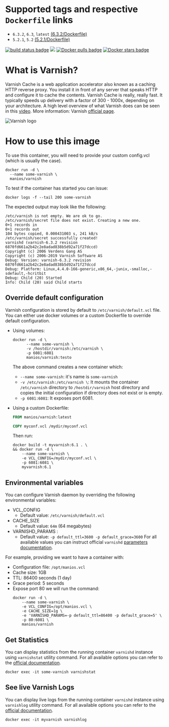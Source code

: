 # Supported tags and respective `Dockerfile` links

* `6.3.2`, `6.3`, `latest` [(6.3.2/Dockerfile)](https://github.com/manios/docker-varnish/blob/v6.3.1/Dockerfile)
* `5.2.1`, `5.2` [(5.2.1/Dockerfile)](https://github.com/manios/docker-varnish/blob/v5.2.1/5.2/Dockerfile)

 [![build status badge](https://img.shields.io/travis/manios/docker-varnish/master.svg)](https://travis-ci.org/manios/docker-varnish/branches) [![](https://images.microbadger.com/badges/image/manios/varnish.svg)](https://microbadger.com/images/manios/varnish) [![Docker pulls badge](https://img.shields.io/docker/pulls/manios/varnish.svg)](https://hub.docker.com/r/manios/varnish)  [![Docker stars badge](https://img.shields.io/docker/stars/manios/varnish.svg)](https://hub.docker.com/r/manios/varnish)

# What is Varnish?

Varnish Cache is a web application accelerator also known as a caching HTTP reverse proxy. You install it in front of any server that speaks HTTP and configure it to cache the contents. Varnish Cache is really, really fast. It typically speeds up delivery with a factor of 300 - 1000x, depending on your architecture. A high level overview of what Varnish does can be seen in this [video](https://www.youtube.com/watch?v=fGD14ChpcL4). More information: Varnish [official page](https://varnish-cache.org/intro/index.html#intro).

![Varnish logo](https://varnish-cache.org/_static/varnish-bunny.png)

# How to use this image

To use this container, you will need to provide your custom config.vcl (which is usually the case).

```
docker run -d \
  --name some-varnish \
  manios/varnish
```

To test if the container has started you can issue:
```console
docker logs -f --tail 200 some-varnish
```
The expected output may look like the following:
```
/etc/varnish is not empty. We are ok to go.
/etc/varnish/secret file does not exist. Creating a new one.
0+1 records in
0+1 records out
104 bytes copied, 0.000431003 s, 241 kB/s
/etc/varnish/secret successfully created!
varnishd (varnish-6.3.2 revision 6870fd661a2b42c2e8adad838b5d92a71f27dccd)
Copyright (c) 2006 Verdens Gang AS
Copyright (c) 2006-2019 Varnish Software AS
Debug: Version: varnish-6.3.2 revision 6870fd661a2b42c2e8adad838b5d92a71f27dccd
Debug: Platform: Linux,4.4.0-166-generic,x86_64,-junix,-smalloc,-sdefault,-hcritbit
Debug: Child (20) Started
Info: Child (20) said Child starts
```

## Override default configuration

Varnish configuration is stored by default to ```/etc/varnish/default.vcl``` file. 
You can either use docker volumes or a custom Dockerfile to override default configuration.

* Using volumes:
  ```console
  docker run -d \
        --name some-varnish \
        -v /hostdir/varnish:/etc/varnish \
        -p 6081:6081 
        manios/varnish:testo
  ```
  The above command creates a new container which:
  * ```--name some-varnish```: it's name is ```some-varnish```
  * ```-v /etc/varnish:/etc/varnish \```: It mounts the container ```/etc/varnish``` directory to ```/hostdir/varnish``` host directory and copies the initial configuration if directory does not exist or is empty.
  * ```-p 6081:6081```: It exposes port 6081.

* Using a custom Dockerfile:
  ```Dockerfile
  FROM manios/varnish:latest

  COPY myconf.vcl /mydir/myconf.vcl
  ```
  Then run:
  ```
  docker build -t myvarnish:6.1 . \
  && docker run -d \
      --name some-varnish \
      -e VCL_CONFIG=/mydir/myconf.vcl \
      -p 6081:6081 \
      myvarnish:6.1
  ```

## Environmental variables

You can configure Varnish daemon by overriding the following environmental variables:

* VCL_CONFIG
   * Default value: `/etc/varnish/default.vcl`
* CACHE_SIZE
   * Default value: `64m`  (64 megabytes)
* VARNISHD_PARAMS : 
   * Default value: `-p default_ttl=3600 -p default_grace=3600` For all available values you can instruct official ```varnishd``` [parameters documentation](https://varnish-cache.org/docs/6.1/reference/varnishd.html#list-of-parameters).

For example, providing we want to have a container with:
* Configuration file: ```/opt/manios.vcl```
* Cache size: 1GB
* TTL:  86400 seconds (1 day)
* Grace period: 5 seconds
* Expose port 80
we will run the command:
  ```
  docker run -d \
      --name some-varnish \
      -e VCL_CONFIG=/opt/manios.vcl \
      -e CACHE_SIZE=1g \
      -e 'VARNISHD_PARAMS=-p default_ttl=86400 -p default_grace=5' \
      -p 80:6081 \
      manios/varnish
  ```
## Get Statistics

You can display statistics from the running container ```varnishd``` instance using ```varnishstat``` utility command. For all available options you can refer to the [official documentation](https://varnish-cache.org/docs/6.1/reference/varnishstat.html).
```
docker exec -it some-varnish varnishstat
```

## See live Varnish Logs

You can display live logs from the running container ```varnishd``` instance using ```varnishlog``` utility command. For all available options you can refer to the [official documentation](https://varnish-cache.org/docs/6.1/reference/varnishlog.html).

```
docker exec -it myvarnish varnishlog
```
